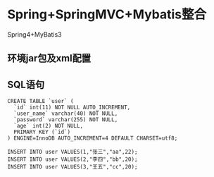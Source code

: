 # Spring+SpringMVC+Mybatis整合

Spring4+MyBatis3

## 环境jar包及xml配置

## SQL语句

```
CREATE TABLE `user` (
  `id` int(11) NOT NULL AUTO_INCREMENT,
  `user_name` varchar(40) NOT NULL,
  `password` varchar(255) NOT NULL,
  `age` int(2) NOT NULL,
  PRIMARY KEY (`id`)
) ENGINE=InnoDB AUTO_INCREMENT=4 DEFAULT CHARSET=utf8;

INSERT INTO user VALUES(1,"张三","aa",22);
INSERT INTO user VALUES(2,"李四","bb",20);
INSERT INTO user VALUES(3,"王五","cc",20);
```

